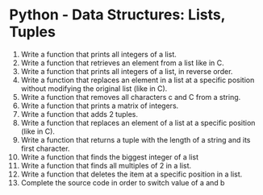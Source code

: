 # Python - Data Structures: Lists, Tuples

1. Write a function that prints all integers of a list.
2. Write a function that retrieves an element from a list like in C.
3. Write a function that prints all integers of a list, in reverse order.
4. Write a function that replaces an element in a list at a specific position without modifying the original list (like in C).
5. Write a function that removes all characters c and C from a string.
6. Write a function that prints a matrix of integers.
7. Write a function that adds 2 tuples.
8. Write a function that replaces an element of a list at a specific position (like in C).
9. Write a function that returns a tuple with the length of a string and its first character.
10. Write a function that finds the biggest integer of a list
11. Write a function that finds all multiples of 2 in a list.
12. Write a function that deletes the item at a specific position in a list.
13. Complete the source code in order to switch value of a and b

